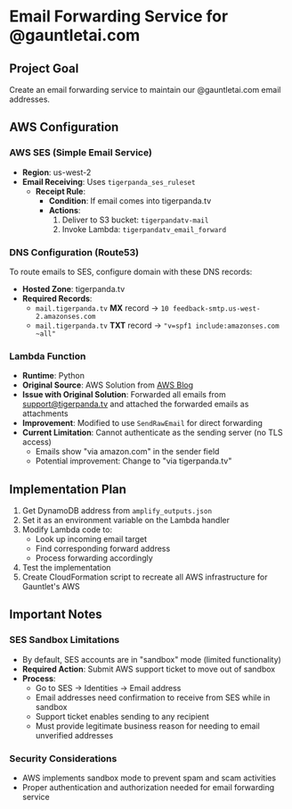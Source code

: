 # Email Forwarding Service for @gauntletai.com

## Project Goal
Create an email forwarding service to maintain our @gauntletai.com email addresses.

## AWS Configuration

### AWS SES (Simple Email Service)
- **Region**: us-west-2
- **Email Receiving**: Uses `tigerpanda_ses_ruleset`
  - **Receipt Rule**: 
    - **Condition**: If email comes into tigerpanda.tv
    - **Actions**:
      1. Deliver to S3 bucket: `tigerpandatv-mail`
      2. Invoke Lambda: `tigerpandatv_email_forward`

### DNS Configuration (Route53)
To route emails to SES, configure domain with these DNS records:
- **Hosted Zone**: tigerpanda.tv
- **Required Records**:
  - `mail.tigerpanda.tv` **MX** record → `10 feedback-smtp.us-west-2.amazonses.com`
  - `mail.tigerpanda.tv` **TXT** record → `"v=spf1 include:amazonses.com ~all"`

### Lambda Function
- **Runtime**: Python
- **Original Source**: AWS Solution from [AWS Blog](https://aws.amazon.com/blogs/messaging-and-targeting/forward-incoming-email-to-an-external-destination/)
- **Issue with Original Solution**: Forwarded all emails from support@tigerpanda.tv and attached the forwarded emails as attachments
- **Improvement**: Modified to use `SendRawEmail` for direct forwarding
- **Current Limitation**: Cannot authenticate as the sending server (no TLS access)
  - Emails show "via amazon.com" in the sender field
  - Potential improvement: Change to "via tigerpanda.tv"

## Implementation Plan

1. Get DynamoDB address from `amplify_outputs.json`
2. Set it as an environment variable on the Lambda handler
3. Modify Lambda code to:
   - Look up incoming email target
   - Find corresponding forward address
   - Process forwarding accordingly
4. Test the implementation
5. Create CloudFormation script to recreate all AWS infrastructure for Gauntlet's AWS

## Important Notes

### SES Sandbox Limitations
- By default, SES accounts are in "sandbox" mode (limited functionality)
- **Required Action**: Submit AWS support ticket to move out of sandbox
- **Process**:
  - Go to SES → Identities → Email address
  - Email addresses need confirmation to receive from SES while in sandbox
  - Support ticket enables sending to any recipient
  - Must provide legitimate business reason for needing to email unverified addresses

### Security Considerations
- AWS implements sandbox mode to prevent spam and scam activities
- Proper authentication and authorization needed for email forwarding service